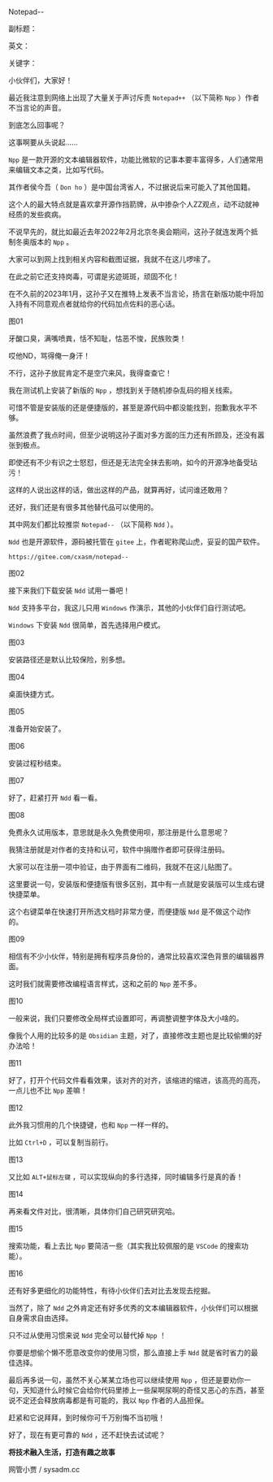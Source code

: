 Notepad--

副标题：

英文：

关键字：



小伙伴们，大家好！

最近我注意到网络上出现了大量关于声讨斥责 `Notepad++` （以下简称 `Npp` ）作者不当言论的声音。

到底怎么回事呢？

这事啊要从头说起......



`Npp` 是一款开源的文本编辑器软件，功能比微软的记事本要丰富得多，人们通常用来编辑文本之类，比如写代码。

其作者侯今吾（ `Don ho` ）是中国台湾省人，不过据说后来可能入了其他国籍。

这个人的最大特点就是喜欢拿开源作挡箭牌，从中掺杂个人ZZ观点，动不动就神经质的发些疯病。

不说早先的，就比如最近去年2022年2月北京冬奥会期间，这孙子就连发两个抵制冬奥版本的 `Npp` 。

大家可以到网上找到相关内容和截图证据，我就不在这儿啰嗦了。

在此之前它还支持岗毒，可谓是劣迹斑斑，顽固不化！



在不久前的2023年1月，这孙子又在推特上发表不当言论，扬言在新版功能中将加入持有不同意观点者就给你的代码加点佐料的恶心话。

图01



牙酸口臭，满嘴喷粪，恬不知耻，怙恶不悛，民族败类！

哎他ND，骂得俺一身汗！

不行，这孙子放屁肯定不是空穴来风，我得查查它！



我在测试机上安装了新版的 `Npp` ，想找到关于随机掺杂乱码的相关线索。

可惜不管是安装版的还是便捷版的，甚至是源代码中都没能找到，抱歉我水平不够。

虽然浪费了我点时间，但至少说明这孙子面对多方面的压力还有所顾及，还没有嚣张到极点。



即使还有不少有识之士怒怼，但还是无法完全抹去影响，如今的开源净地备受玷污！

这样的人说出这样的话，做出这样的产品，就算再好，试问谁还敢用？

还好，我们还是有很多其他替代品可以使用的。

其中网友们都比较推崇 `Notepad--` （以下简称 `Ndd` ）。



`Ndd` 也是开源软件，源码被托管在 `gitee` 上，作者昵称爬山虎，妥妥的国产软件。

```
https://gitee.com/cxasm/notepad--
```

图02



接下来我们下载安装 `Ndd` 试用一番吧！

`Ndd` 支持多平台，我这儿只用 `Windows` 作演示，其他的小伙伴们自行测试吧。



`Windows` 下安装 `Ndd` 很简单，首先选择用户模式。

图03



安装路径还是默认比较保险，别多想。

图04



桌面快捷方式。

图05



准备开始安装了。

图06



安装过程秒结束。

图07



好了，赶紧打开 `Ndd` 看一看。

图08



免费永久试用版本，意思就是永久免费使用呗，那注册是什么意思呢？

我猜注册就是对作者的支持和认可，软件中捐赠作者即可获得注册码。

大家可以在注册一项中验证，由于界面有二维码，我就不在这儿贴图了。



这里要说一句，安装版和便捷版有很多区别，其中有一点就是安装版可以生成右键快捷菜单。

这个右键菜单在快速打开所选文档时非常方便，而便捷版 `Ndd` 是不做这个动作的。

图09



相信有不少小伙伴，特别是拥有程序员身份的，通常比较喜欢深色背景的编辑器界面。

这时我们就需要修改编程语言样式，这和之前的 `Npp` 差不多。

图10



一般来说，我们只要修改全局样式设置即可，再调整调整字体及大小啥的。

像我个人用的比较多的是 `Obsidian` 主题，对了，直接修改主题也是比较偷懒的好办法哈！

图11



好了，打开个代码文件看看效果，该对齐的对齐，该缩进的缩进，该高亮的高亮，一点儿也不比 `Npp` 差嘛！

图12



此外我习惯用的几个快捷键，也和 `Npp` 一样一样的。

比如 `Ctrl+D` ，可以复制当前行。

图13



又比如 `ALT+鼠标左键` ，可以实现纵向的多行选择，同时编辑多行是真的香！

图14



再来看文件对比，很清晰，具体你们自己研究研究哈。

图15



搜索功能，看上去比 `Npp` 要简洁一些（其实我比较佩服的是 `VSCode` 的搜索功能）。

图16



还有好多更细化的功能特性，有待小伙伴们去对比去发现去挖掘。

当然了，除了 `Ndd` 之外肯定还有好多优秀的文本编辑器软件，小伙伴们可以根据自身需求自由选择。

只不过从使用习惯来说 `Ndd` 完全可以替代掉 `Npp` ！

你要是想偷个懒不愿意改变你的使用习惯，那么直接上手 `Ndd` 就是省时省力的最佳选择。



最后再多说一句，虽然不关心某某立场也可以继续使用 `Npp` ，但还是要劝你一句，天知道什么时候它会给你代码里掺上一些屎啊尿啊的奇怪又恶心的东西，甚至说不定还会释放病毒都是有可能的，我以 `Npp` 作者的人品担保。

赶紧和它说拜拜，到时候你可千万别悔不当初哦！

好了，现在有更可靠的 `Ndd` ，还不赶快去试试呢？



**将技术融入生活，打造有趣之故事**

网管小贾 / sysadm.cc